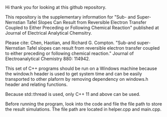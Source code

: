 Hi thank you for looking at this github repository. 

This repository is the supplementary information for "Sub- and Super-Nernstian Tafel Slopes Can Result from Reversible Electron Transfer Coupled to Either Preceding or Following Chemical Reaction" published at Journal of Electrical Analytical Chemsitry.

Please cite: Chen, Haotian, and Richard G. Compton. "Sub-and super-Nernstian Tafel slopes can result from reversible electron transfer coupled to either preceding or following chemical reaction." Journal of Electroanalytical Chemistry 880: 114942.

This set of  C++ programs should be run on a Windows machine because the window.h header is used to get system time and can be easily transported to other plaform by removing dependency on windows.h header and relating functions.

Because std::thread is used, only C++ 11 and above can be used. 


Before running the program, look into the code and file the file path to store the result simulations. The file path are located in helper.cpp and main.cpp.